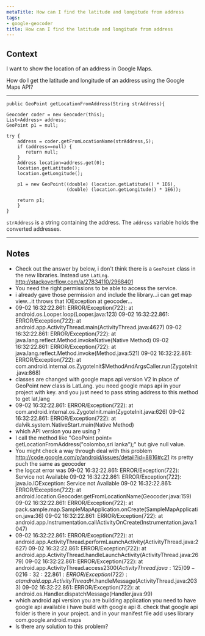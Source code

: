 ```yaml
---
metaTitle: How can I find the latitude and longitude from address
tags:
- google-geocoder
title: How can I find the latitude and longitude from address
---
```


## Context

I want to show the location of an address in Google Maps.


How do I get the latitude and longitude of an address using the Google Maps API?



---


```
public GeoPoint getLocationFromAddress(String strAddress){

Geocoder coder = new Geocoder(this);
List<Address> address;
GeoPoint p1 = null;

try {
    address = coder.getFromLocationName(strAddress,5);
    if (address==null) {
       return null;
    }
    Address location=address.get(0);
    location.getLatitude();
    location.getLongitude();

    p1 = new GeoPoint((double) (location.getLatitude() * 1E6),
                      (double) (location.getLongitude() * 1E6));

    return p1;
    }
}

```

`strAddress` is a string containing the address. The `address` variable holds the converted addresses.



---

## Notes

- Check out the answer by  below, i don't think there is a `GeoPoint` class in the new libraries. Instead use `LatLng`. http://stackoverflow.com/a/27834110/2968401
- You need the right permissions to be able to access the service.
- i already gave those permission and include the library...i can get map view...it throws that IOException  at geocoder...
- 09-02 16:32:22.861: ERROR/Exception(722):     at android.os.Looper.loop(Looper.java:123)
09-02 16:32:22.861: ERROR/Exception(722):     at android.app.ActivityThread.main(ActivityThread.java:4627)
09-02 16:32:22.861: ERROR/Exception(722):     at java.lang.reflect.Method.invokeNative(Native Method)
09-02 16:32:22.861: ERROR/Exception(722):     at java.lang.reflect.Method.invoke(Method.java:521)
09-02 16:32:22.861: ERROR/Exception(722):     at com.android.internal.os.ZygoteInit$MethodAndArgsCaller.run(ZygoteInit.java:868)
-  classes are changed with google maps api version V2 in place of GeoPoint new class is LatLang. you need google maps api in your project with key. and you just need to pass string address to this method to get lat,lang
- 09-02 16:32:22.861: ERROR/Exception(722):     at com.android.internal.os.ZygoteInit.main(ZygoteInit.java:626)
09-02 16:32:22.861: ERROR/Exception(722):     at dalvik.system.NativeStart.main(Native Method)
-  which API version you are using ?
- I call the method like "GeoPoint point= getLocationFromAddress("colombo,sri lanka");" but give null value.
- You might check a way through deal with this problem  http://code.google.com/p/android/issues/detail?id=8816#c21 its pretty puch the same as geocoder
- the logcat error was
09-02 16:32:22.861: ERROR/Exception(722): Service not Available
09-02 16:32:22.861: ERROR/Exception(722): java.io.IOException: Service not Available
09-02 16:32:22.861: ERROR/Exception(722):     at android.location.Geocoder.getFromLocationName(Geocoder.java:159)
09-02 16:32:22.861: ERROR/Exception(722):     at pack.sample.map.SampleMapApplication.onCreate(SampleMapApplication.java:36)
09-02 16:32:22.861: ERROR/Exception(722):     at android.app.Instrumentation.callActivityOnCreate(Instrumentation.java:1047)
- 09-02 16:32:22.861: ERROR/Exception(722):     at android.app.ActivityThread.performLaunchActivity(ActivityThread.java:2627)
09-02 16:32:22.861: ERROR/Exception(722):     at android.app.ActivityThread.handleLaunchActivity(ActivityThread.java:2679)
09-02 16:32:22.861: ERROR/Exception(722):     at android.app.ActivityThread.access$2300(ActivityThread.java:125)
09-02 16:32:22.861: ERROR/Exception(722):     at android.app.ActivityThread$H.handleMessage(ActivityThread.java:2033)
09-02 16:32:22.861: ERROR/Exception(722):     at android.os.Handler.dispatchMessage(Handler.java:99)
- which android api version you are building application you need to have google api available i have build with google api 8. check that google api folder is there in your project. and in your manifest file add uses library com.google.android.maps
- Is there any solution to this problem?
